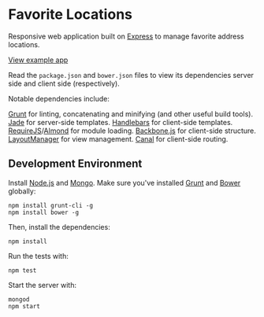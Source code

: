 # Favorite Locations

Responsive web application built on [Express](http://expressjs.com/) to manage
favorite address locations.

[View example app](http://favorite-locations.herokuapp.com/)

Read the `package.json` and `bower.json` files to view its dependencies server
side and client side (respectively).

Notable dependencies include:

[Grunt](http://gruntjs.com) for linting, concatenating and minifying (and other
useful build tools).
[Jade](http://jade-lang.com/) for server-side templates.
[Handlebars](http://handlebarsjs.com/) for client-side templates.
[RequireJS](http://requirejs.org/)/[Almond](https://github.com/jrburke/almond)
for module loading.
[Backbone.js](http://backbonejs.org/) for client-side structure.
[LayoutManager](https://github.com/tbranyen/backbone.layoutmanager) for view
management.
[Canal](https://github.com/mlmorg/backbone.canal) for client-side routing.

## Development Environment

Install [Node.js](http://nodejs.org/) and [Mongo](http://www.mongodb.org/).
Make sure you've installed [Grunt](http://gruntjs.com) and 
[Bower](https://github.com/twitter/bower) globally:

```
npm install grunt-cli -g
npm install bower -g
```

Then, install the dependencies:

```
npm install
```

Run the tests with:

```
npm test
```

Start the server with:

```
mongod
npm start
```
